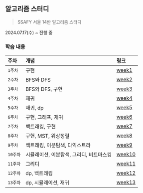 ## 알고리즘 스터디
> SSAFY 서울 14반 알고리즘 스터디 

2024.07.17(수) ~ 진행 중

### 학습 내용
| 주차     | 개념                      | 링크                           |
|:-------|:------------------------|:-----------------------------|
| `1주차`  | 구현                      | [week1](./week1/week1.md)    |
| `2주차`  | BFS와 DFS                | [week2](./week2/week2.md)    |
| `3주차`  | BFS와 DFS, 구현            | [week3](./week3/week3.md)    |
| `4주차`  | 재귀                      | [week4](./week4/week4.md)    |
| `5주차`  | 재귀, dp                  | [week5](./week5/week5.md)    |
| `6주차`  | 구현, 그래프, 재귀             | [week6](./week6/week6.md)    |
| `7주차`  | 백트래킹, 구현                | [week7](./week7/week7.md)    |
| `8주차`  | 구현, MST, 위상정렬           | [week8](./week8/week8.md)    |
| `9주차`  | 백트래킹, 이분탐색, 다익스트라       | [week9](./week9/week9.md)    |
| `10주차` | 시뮬레이션, 이분탐색, 그리디, 비트마스킹 | [week10](./week10/week10.md) |
| `11주차` | 그리디                     | [week11](./week11/week11.md) |
| `12주차` | dp, 백트래킹                | [week12](./week12/week12.md) |
| `13주차` | dp, 시뮬레이션, 재귀           | [week13](./week13/week13.md) |



